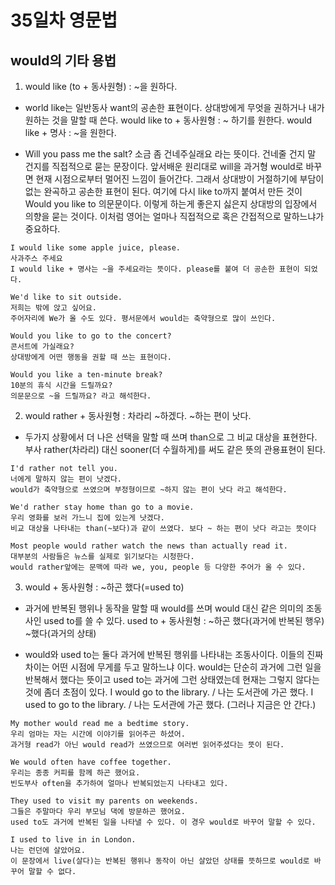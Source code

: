 # 35일차 영문법

## would의 기타 용법

1. would like (to + 동사원형) : ~을 원하다.

-   world like는 일반동사 want의 공손한 표현이다. 상대방에게 무엇을 권하거나 내가 원하는 것을 말할 때 쓴다.
    would like to + 동사원형 : ~ 하기를 원한다.
    would like + 명사 : ~을 원한다.

-   Will you pass me the salt? 소금 좀 건네주실래요 라는 뜻이다.
    건네줄 건지 말 건지를 직접적으로 묻는 문장이다. 앞서배운 원리대로 will을 과거형 would로 바꾸면 현재 시점으로부터 멀어진 느낌이 들어간다.
    그래서 상대방이 거절하기에 부담이 없는 완곡하고 공손한 표현이 된다. 여기에 다시 like to까지 붙여서 만든 것이 Would you like to 의문문이다.
    이렇게 하는게 좋은지 싫은지 상대방의 입장에서 의향을 묻는 것이다. 이처럼 영어는 얼마나 직접적으로 혹은 간접적으로 말하느냐가 중요하다.

```
I would like some apple juice, please.
사과주스 주세요
I would like + 명사는 ~을 주세요라는 뜻이다. please를 붙여 더 공손한 표현이 되었다.

We'd like to sit outside.
저희는 밖에 앉고 싶어요.
주어자리에 We가 올 수도 있다. 평서문에서 would는 축약형으로 많이 쓰인다.

Would you like to go to the concert?
콘서트에 가실래요?
상대방에게 어떤 행동을 권할 때 쓰는 표현이다.

Would you like a ten-minute break?
10분의 휴식 시간을 드릴까요?
의문문으로 ~을 드릴까요? 라고 해석한다.
```

2. would rather + 동사원형 : 차라리 ~하겠다. ~하는 편이 낫다.

-   두가지 상황에서 더 나은 선택을 말할 때 쓰며 than으로 그 비교 대상을 표현한다.
    부사 rather(차라리) 대신 sooner(더 수월하게)를 써도 같은 뜻의 관용표현이 된다.

```
I'd rather not tell you.
너에게 말하지 않는 편이 낫겠다.
would가 축약형으로 쓰였으며 부정형이므로 ~하지 않는 편이 낫다 라고 해석한다.

We'd rather stay home than go to a movie.
우리 영화를 보러 가느니 집에 있는게 낫겠다.
비교 대상을 나타내는 than(~보다)과 같이 쓰였다. 보다 ~ 하는 편이 낫다 라고는 뜻이다

Most people would rather watch the news than actually read it.
대부분의 사람들은 뉴스를 실제로 읽기보다는 시청한다.
would rather앞에는 문맥에 따라 we, you, people 등 다양한 주어가 올 수 있다.
```

3. would + 동사원형 : ~하곤 했다(=used to)

-   과거에 반복된 행위나 동작을 말할 때 would를 쓰며 would 대신 같은 의미의 조동사인 used to를 쓸 수 있다.
    used to + 동사원형 : ~하곤 했다(과거에 반복된 행우) ~했다(과거의 상태)

-   would와 used to는 둘다 과거에 반복된 행위를 나타내는 조동사이다. 이들의 진짜 차이는 어떤 시점에 무게를 두고 말하느냐 이다.
    would는 단순히 과거에 그런 일을 반복해서 했다는 뜻이고 used to는 과거에 그런 상태였는데 현재는 그렇지 않다는 것에 좀더 초점이 있다.
    I would go to the library. / 나는 도서관에 가곤 했다.
    I used to go to the library. / 나는 도서관에 가곤 했다. (그러나 지금은 안 간다.)

```
My mother would read me a bedtime story.
우리 엄마는 자는 시간에 이야기를 읽어주곤 하셨어.
과거형 read가 아닌 would read가 쓰였으므로 여러번 읽어주셨다는 뜻이 된다.

We would often have coffee together.
우리는 종종 커피를 함께 하곤 했어요.
빈도부사 often을 추가하여 얼마나 반복되었는지 나타내고 있다.

They used to visit my parents on weekends.
그들은 주말마다 우리 부모님 댁에 방문하곤 했어요.
used to도 과거에 반복된 일을 나타낼 수 있다. 이 경우 would로 바꾸어 말할 수 있다.

I used to live in in London.
나는 런던에 살았어요.
이 문장에서 live(살다)는 반복된 행위나 동작이 아닌 살았던 상태를 뜻하므로 would로 바꾸어 말할 수 없다.
```
